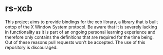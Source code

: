 # rs-xcb
This project aims to provide bindings for the xcb library, a library that is built ontop of the X Window System protocol. Be aware that it is severely lacking in functionality as it is part of an ongoing personal learning experience and therefore only contains the definitions that are required for the time being. Out of these reasons pull requests won't be accepted. The use of this repository is discouraged.
